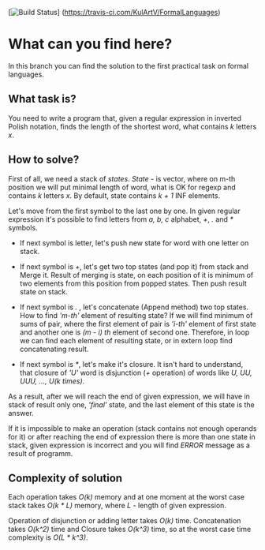 [![Build Status](https://travis-ci.com/KulArtV/FormalLanguages.svg?branch=FirstPrac)]
(https://travis-ci.com/KulArtV/FormalLanguages)
# What can you find here?

In this branch you can find the solution to the first practical
task on formal languages.

## What task is?
You need to write a program that, given a regular expression in 
 inverted Polish notation, finds the length of the shortest word, 
 what contains *k* letters *x*.

## How to solve?
First of all, we need a stack of *states*. 
 *State* - is vector, where on m-th position we will put minimal 
 length of word, what is OK for regexp and contains *k* letters *x*.
 By default, state contains *k + 1* INF elements.

Let's move from the first symbol to the last one by one. In given 
 regular expression it's possible to find letters from *a, b, c* 
 alphabet, *+*, *.* and *\** symbols. 

* If next symbol is letter, let's push new state for word with one 
  letter on stack.

* If next symbol is *+*, let's get two top states (and pop it) 
  from stack and Merge it. Result of merging is state, on each 
  position of it is minimum of two elements from this position from 
  popped states. Then push result state on stack.

* If next symbol is *.* , let's concatenate (Append method) two top
  states. How to find *'m-th'* element of resulting state? If we will 
  find minimum of sums of pair, where the first element of pair is 
  *'i-th'* element of first state and another one is *(m - i) th*
  element of second one. Therefore, in loop we can find each element
  of resulting state, or in extern loop find concatenating result.

* If next symbol is *\**, let's make it's closure. It isn't hard
  to understand, that closure of *'U'* word is disjunction 
  (*+* operation) of words like *U, UU, UUU, ..., U(k times)*. 

As a result, after we will reach the end of given expression, we 
 will have in stack of result only one, *'final'* state, and the last
 element of this state is the answer.

If it is impossible to make an operation (stack contains not enough 
 operands for it) or after reaching the end of expression there is 
 more than one state in stack, given expression is incorrect and you
 will find *ERROR* message as a result of programm.

## Complexity of solution
Each operation takes *O(k)* memory and at one moment at the worst
 case stack takes *O(k \* L)* memory, where *L* - length of 
 given expression.

Operation of disjunction or adding letter takes *O(k)* time. 
 Concatenation takes *O(k^2)* time and Closure takes *O(k^3)* time,
 so at the worst case time complexity is *O(L * k^3)*.

